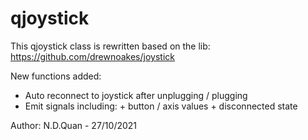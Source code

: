 # qjoystick
This qjoystick class is rewritten based on the lib: https://github.com/drewnoakes/joystick

New functions added:
- Auto reconnect to joystick after unplugging / plugging
- Emit signals including:
      + button / axis values
      + disconnected state

Author: N.D.Quan - 27/10/2021
